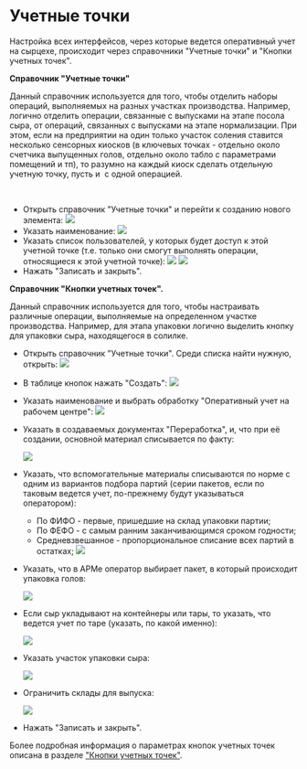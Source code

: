 **Учетные точки**
=================

Настройка всех интерфейсов, через которые ведется оперативный учет на
сырцехе, происходит через справочники "Учетные точки" и "Кнопки учетных
точек".


**Справочник "Учетные точки"** 

Данный справочник используется для того,
чтобы отделить наборы операций, выполняемых на разных участках
производства. Например, логично отделить операции, связанные с выпусками
на этапе посола сыра, от операций, связанных с выпусками на этапе
нормализации. При этом, если на предприятии на один только участок
соления ставится несколько сенсорных киосков (в ключевых точках -
отдельно около счетчика выпущенных голов, отдельно около табло с
параметрами помещений и тп), то разумно на каждый киоск сделать
отдельную учетную точку, пусть и  с одной операцией.
 

 

-   Открыть справочник "Учетные точки" и перейти к созданию нового
    элемента:
    ![](AccountPoints.assets/drex_uchetnye_tochki_4_custom.png)
     
-   Указать наименование:
    ![](AccountPoints.assets/drex_uchetnye_tochki_4_custom_2.png)
     
-   Указать список пользователей, у которых будет доступ к этой учетной
    точке (т.е. только они смогут выполнять операции, относящиеся к этой
    учетной точке):
    ![](AccountPoints.assets/drex_uchetnye_tochki_4_custom_3.png)
    ![](AccountPoints.assets/drex_uchetnye_tochki_4_custom_4.png)
     
-   Нажать "Записать и закрыть".

**Справочник "Кнопки учетных точек".**  

Данный справочник используется для того, чтобы настраивать различные операции,
выполняемые на определенном участке производства. Например, для
этапа упаковки логично выделить кнопку для упаковки сыра,
находящегося в солилке.

-   Открыть справочник "Учетные точки". Среди списка найти нужную,
    открыть:
    ![](AccountPoints.assets/drex_uchetnye_tochki_4_custom.png)
     
-   В таблице кнопок нажать "Создать":
    ![](AccountPoints.assets/drex_uchetnye_tochki_4_custom_5.png)
     
-   Указать наименование и выбрать обработку "Оперативный учет на
    рабочем центре":
    ![](AccountPoints.assets/drex_uchetnye_tochki_4_custom_6.png)
     
-   Указать в создаваемых документах "Переработка", и, что при её
    создании, основной материал списывается по факту:

    ![](AccountPoints.assets/drex_uchetnye_tochki_4_custom_7.png)


-   Указать, что вспомогательные материалы списываются по норме с одним
    из вариантов подбора партий (серии пакетов, если по таковым ведется
    учет, по-прежнему будут указываться оператором):
    -   По ФИФО - первые, пришедшие на склад упаковки партии;
    -   По ФЕФО - с самым ранним заканчивающимся сроком годности;
    -   Средневзвешанное - пропорциональное списание всех партий в остатках;
    ![](AccountPoints.assets/drex_uchetnye_tochki_4_custom_8.png)


-   Указать, что в АРМе оператор выбирает пакет, в который происходит упаковка голов:

    ![](AccountPoints.assets/drex_uchetnye_tochki_4_custom_9.png)


-   Если сыр укладывают на контейнеры или тары, то указать, что ведется учет по таре (указать, по какой именно):

    ![](AccountPoints.assets/drex_uchetnye_tochki_4_custom_10.png)


-   Указать участок упаковки сыра:

    ![](AccountPoints.assets/drex_uchetnye_tochki_4_custom_11.png)

    
-   Ограничить склады для выпуска:

    ![](AccountPoints.assets/drex_uchetnye_tochki_4_custom_12.png)


-   Нажать "Записать и закрыть".

Более подробная информация о параметрах кнопок учетных точек описана в
разделе ["Кнопки учетных точек"](../../../../../CommonInformation/Handbooks/ButtonOfAccountPoint/readme.md).